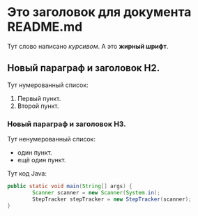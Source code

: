 # Это заголовок для документа README.md

Тут слово написано *курсивом*.
А это **жирный шрифт**.

## Новый параграф и заголовок H2.
Тут нумерованный список:
1. Первый пункт.
2. Второй пункт.

### Новый параграф и заголовок H3.
Тут ненумерованный список:
- один пункт.
- ещё один пункт.

Тут код Java:
```java
public static void main(String[] args) {
        Scanner scanner = new Scanner(System.in);
        StepTracker stepTracker = new StepTracker(scanner);
}
```